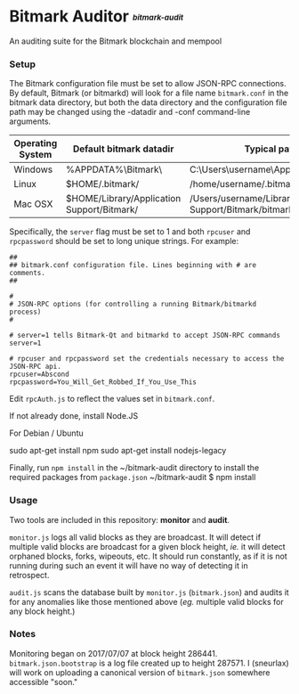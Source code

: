 # Bitmark Auditor <sub><sup><sub><sup>*bitmark-audit*</sup></sub></sup></sub>
An auditing suite for the Bitmark blockchain and mempool

### Setup
The Bitmark configuration file must be set to allow JSON-RPC connections.  By default, Bitmark (or bitmarkd) will look for a file name `bitmark.conf` in the bitmark data directory, but both the data directory and the configuration file path may be changed using the -datadir and -conf command-line arguments.

| Operating System | Default bitmark datadir                    | Typical path to configuration file                               |
|------------------|--------------------------------------------|------------------------------------------------------------------|
| Windows          | %APPDATA%\Bitmark\                         | C:\Users\username\AppData\Roaming\Bitmark\bitmark.conf           |
| Linux            | $HOME/.bitmark/                            | /home/username/.bitmark/bitmark.conf                             |
| Mac OSX          | $HOME/Library/Application Support/Bitmark/ | /Users/username/Library/Application Support/Bitmark/bitmark.conf |

Specifically, the `server` flag must be set to 1 and both `rpcuser` and `rpcpassword` should be set to long unique strings.  For example:

```
##
## bitmark.conf configuration file. Lines beginning with # are comments.
##

#
# JSON-RPC options (for controlling a running Bitmark/bitmarkd process)
#

# server=1 tells Bitmark-Qt and bitmarkd to accept JSON-RPC commands
server=1

# rpcuser and rpcpassword set the credentials necessary to access the JSON-RPC api.
rpcuser=Abscond
rpcpassword=You_Will_Get_Robbed_If_You_Use_This
```

Edit `rpcAuth.js` to reflect the values set in `bitmark.conf`.


If not already done, install Node.JS

For Debian / Ubuntu

sudo apt-get install npm
sudo apt-get install nodejs-legacy

Finally, run `npm install` in the ~/bitmark-audit directory to install the required packages from `package.json`
   ~/bitmark-audit $ npm install

### Usage

Two tools are included in this repository: **monitor** and **audit**.

`monitor.js` logs all valid blocks as they are broadcast.  It will detect if multiple valid blocks are broadcast for a given block height, *ie.* it will detect orphaned blocks, forks, wipeouts, etc.  It should run constantly, as if it is not running during such an event it will have no way of detecting it in retrospect.

`audit.js` scans the database built by `monitor.js` (`bitmark.json`) and audits it for any anomalies like those mentioned above (*eg.* multiple valid blocks for any block height.)

### Notes

Monitoring began on 2017/07/07 at block height 286441.  `bitmark.json.bootstrap` is a log file created up to height 287571.  I (sneurlax) will work on uploading a canonical version of `bitmark.json` somewhere accessible "soon."
